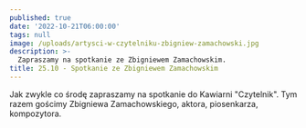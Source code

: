 ```yaml
---
published: true
date: '2022-10-21T06:00:00'
tags: null
image: /uploads/artysci-w-czytelniku-zbigniew-zamachowski.jpg
description: >-
  Zapraszamy na spotkanie ze Zbigniewem Zamachowskim.
title: 25.10 - Spotkanie ze Zbigniewem Zamachowskim
---
```


Jak zwykle co środę zapraszamy na spotkanie do Kawiarni "Czytelnik". Tym razem gościmy Zbigniewa Zamachowskiego, aktora, piosenkarza, kompozytora.
